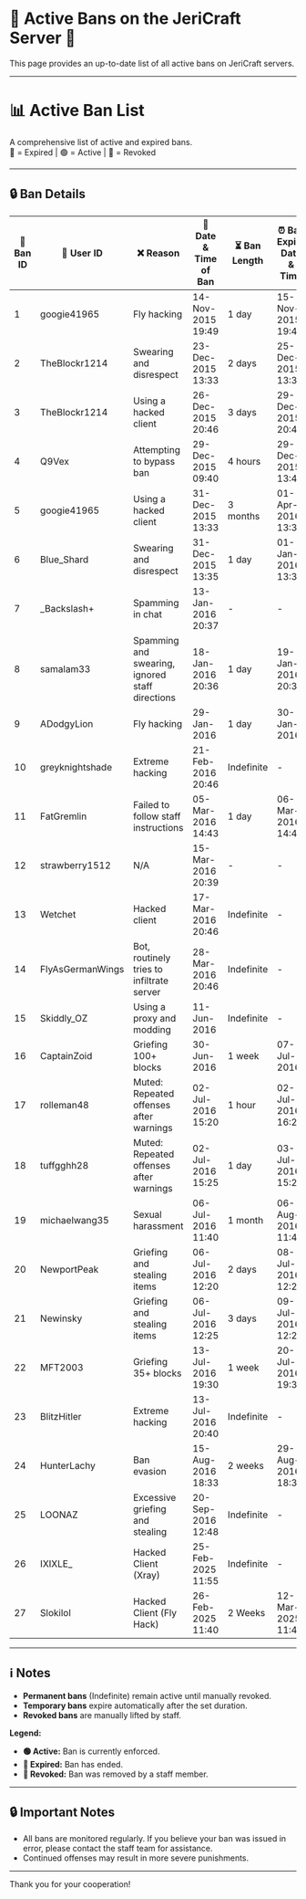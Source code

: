 # 🚫 Active Bans on the JeriCraft Server 🚫

This page provides an up-to-date list of all active bans on JeriCraft servers.

---

# 📊 Active Ban List

A comprehensive list of active and expired bans.  
🔴 = Expired | 🟢 = Active | 🔵 = Revoked

---

## 🔒 Ban Details

| 🔢 **Ban ID** | 👤 **User ID**   | ❌ **Reason**                                    | 📅 **Date & Time of Ban** | ⏳ **Ban Length** | ⏰ **Ban Expiry Date & Time** | 👮 **Ban Issuer** | 🚨 **Ban Status** | 📜 **Ban Type** | 🎚 **Tier** |
|---------------|------------------|-------------------------------------------------|---------------------------|------------------|------------------------------|-------------------|-------------------|-----------------|-------------|
| 1             | googie41965      | Fly hacking                                     | 14-Nov-2015 19:49         | 1 day            | 15-Nov-2015 19:49            | Chalwk            | 🔴 Expired        | Temporary Ban   | 2           |
| 2             | TheBlockr1214    | Swearing and disrespect                         | 23-Dec-2015 13:33         | 2 days           | 25-Dec-2015 13:33            | Will7838          | 🔴 Expired        | Temporary Ban   | 1           |
| 3             | TheBlockr1214    | Using a hacked client                           | 26-Dec-2015 20:46         | 3 days           | 29-Dec-2015 20:46            | Chalwk            | 🔴 Expired        | Temporary Ban   | 2           |
| 4             | Q9Vex            | Attempting to bypass ban                        | 29-Dec-2015 09:40         | 4 hours          | 29-Dec-2015 13:40            | Chalwk            | 🔴 Expired        | Temporary Ban   | 3           |
| 5             | googie41965      | Using a hacked client                           | 31-Dec-2015 13:33         | 3 months         | 01-Apr-2016 13:33            | Chalwk            | 🔴 Expired        | Temporary Ban   | 2           |
| 6             | Blue_Shard       | Swearing and disrespect                         | 31-Dec-2015 13:35         | 1 day            | 01-Jan-2016 13:35            | Chalwk            | 🔴 Expired        | Temporary Ban   | 1           |
| 7             | _Backslash+      | Spamming in chat                                | 13-Jan-2016 20:37         | -                | -                            | Chalwk            | 🔴 Expired        | Kicked          | 3           |
| 8             | samalam33        | Spamming and swearing, ignored staff directions | 18-Jan-2016 20:36         | 1 day            | 19-Jan-2016 20:36            | Chalwk            | 🔴 Expired        | Temporary Ban   | 1           |
| 9             | ADodgyLion       | Fly hacking                                     | 29-Jan-2016               | 1 day            | 30-Jan-2016                  | JackoSnacko       | 🔴 Expired        | Temporary Ban   | 2           |
| 10            | greyknightshade  | Extreme hacking                                 | 21-Feb-2016 20:46         | Indefinite       | -                            | Chalwk            | 🟢 Active         | Permanent Ban   | 2           |
| 11            | FatGremlin       | Failed to follow staff instructions             | 05-Mar-2016 14:43         | 1 day            | 06-Mar-2016 14:43            | JackoSnacko       | 🔴 Expired        | Temporary Ban   | 1           |
| 12            | strawberry1512   | N/A                                             | 15-Mar-2016 20:39         | -                | -                            | -                 | 🔵 Revoked        | -               | -           |
| 13            | Wetchet          | Hacked client                                   | 17-Mar-2016 20:46         | Indefinite       | -                            | Chalwk            | 🟢 Active         | Permanent Ban   | 2           |
| 14            | FlyAsGermanWings | Bot, routinely tries to infiltrate server       | 28-Mar-2016 20:46         | Indefinite       | -                            | Chalwk            | 🟢 Active         | Permanent Ban   | 2           |
| 15            | Skiddly_OZ       | Using a proxy and modding                       | 11-Jun-2016               | Indefinite       | -                            | Chalwk            | 🟢 Active         | Permanent Ban   | 2           |
| 16            | CaptainZoid      | Griefing 100+ blocks                            | 30-Jun-2016               | 1 week           | 07-Jul-2016                  | Chalwk            | 🔴 Expired        | Temporary Ban   | 2           |
| 17            | rolleman48       | Muted: Repeated offenses after warnings         | 02-Jul-2016 15:20         | 1 hour           | 02-Jul-2016 16:20            | Chalwk            | 🔴 Expired        | Temporary Mute  | 1           |
| 18            | tuffgghh28       | Muted: Repeated offenses after warnings         | 02-Jul-2016 15:25         | 1 day            | 03-Jul-2016 15:25            | Chalwk            | 🔴 Expired        | Temporary Mute  | 1           |
| 19            | michaelwang35    | Sexual harassment                               | 06-Jul-2016 11:40         | 1 month          | 06-Aug-2016 11:40            | Chalwk            | 🔴 Expired        | Temporary Ban   | 3           |
| 20            | NewportPeak      | Griefing and stealing items                     | 06-Jul-2016 12:20         | 2 days           | 08-Jul-2016 12:20            | MincQ             | 🔴 Expired        | Temporary Ban   | 2           |
| 21            | Newinsky         | Griefing and stealing items                     | 06-Jul-2016 12:25         | 3 days           | 09-Jul-2016 12:25            | Will7838          | 🔴 Expired        | Temporary Ban   | 2           |
| 22            | MFT2003          | Griefing 35+ blocks                             | 13-Jul-2016 19:30         | 1 week           | 20-Jul-2016 19:30            | Chalwk            | 🔴 Expired        | Temporary Ban   | 1           |
| 23            | BlitzHitler      | Extreme hacking                                 | 13-Jul-2016 20:40         | Indefinite       | -                            | Chalwk            | 🟢 Active         | Permanent Ban   | 3           |
| 24            | HunterLachy      | Ban evasion                                     | 15-Aug-2016 18:33         | 2 weeks          | 29-Aug-2016 18:33            | Chalwk            | 🔴 Expired        | Temporary Ban   | 2           |
| 25            | LOONAZ           | Excessive griefing and stealing                 | 20-Sep-2016 12:48         | Indefinite       | -                            | Chalwk            | 🟢 Active         | Permanent Ban   | 2           |
| 26            | IXIXLE_          | Hacked Client (Xray)                            | 25-Feb-2025 11:55         | Indefinite       | -                            | Chalwk            | 🟢 Active         | Permanent Ban   | 1-2         |
| 27            | Slokilol         | Hacked Client (Fly Hack)                        | 26-Feb-2025 11:40         | 2 Weeks          | 12-Mar-2025 11:40            | Chalwk            | 🟢 Active         | Temp            | 1           |

---

## ℹ️ Notes

- **Permanent bans** (Indefinite) remain active until manually revoked.
- **Temporary bans** expire automatically after the set duration.
- **Revoked bans** are manually lifted by staff.

**Legend:**

- **🟢 Active:** Ban is currently enforced.
- **🔴 Expired:** Ban has ended.
- **🔵 Revoked:** Ban was removed by a staff member.

---

## 🔒 Important Notes

- All bans are monitored regularly. If you believe your ban was issued in error, please contact the staff team for
  assistance.
- Continued offenses may result in more severe punishments.

---

Thank you for your cooperation!
